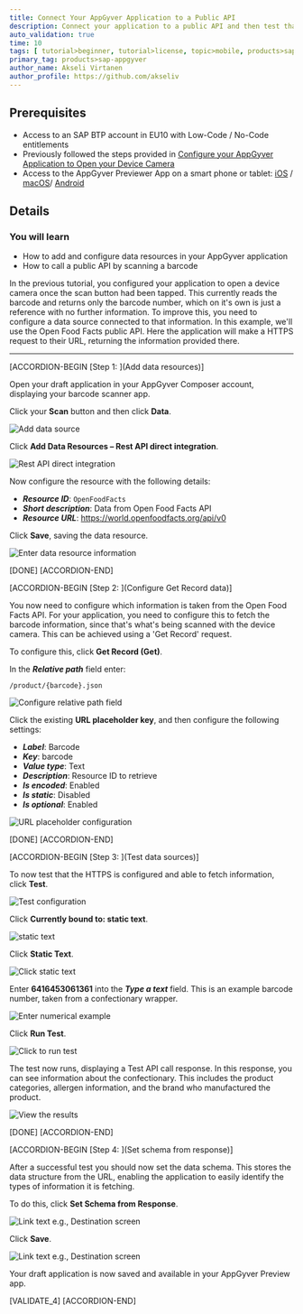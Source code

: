 ```yaml
---
title: Connect Your AppGyver Application to a Public API
description: Connect your application to a public API and then test that it's pulling the right information.
auto_validation: true
time: 10
tags: [ tutorial>beginner, tutorial>license, topic>mobile, products>sap-business-technology-platform]
primary_tag: products>sap-appgyver
author_name: Akseli Virtanen
author_profile: https://github.com/akseliv
---
```


## Prerequisites
 - Access to an SAP BTP account in EU10 with Low-Code / No-Code entitlements
 - Previously followed the steps provided in [Configure your AppGyver Application to Open your Device Camera](appgyver-configure-camera)
 - Access to the AppGyver Previewer App on a smart phone or tablet: [iOS](https://apps.apple.com/us/app/sap-appgyver-preview/id1585856868) / [macOS](https://apps.apple.com/fi/app/appgyver/id1485395192)/ [Android](https://play.google.com/store/apps/details?id=com.sap.appgyver.preview.release)


## Details
### You will learn
  - How to add and configure data resources in your AppGyver application
  - How to call a public API by scanning a barcode

  In the previous tutorial, you configured your application to open a device camera once the scan button had been tapped. This currently reads the barcode and returns only the barcode number, which on it's own is just a reference with no further information. To improve this, you need to configure a data source connected to that information. In this example, we'll use the Open Food Facts public API. Here the application will make a HTTPS request to their URL, returning the information provided there.

---

[ACCORDION-BEGIN [Step 1: ](Add data resources)]

Open your draft application in your AppGyver Composer account, displaying your barcode scanner app.

Click your **Scan** button and then click **Data**.

![Add data source](add_data_source.png)

Click **Add Data Resources – Rest API direct integration**.

![Rest API direct integration](add_data_resource.png)

Now configure the resource with the following details:

- ***Resource ID***: `OpenFoodFacts`
- ***Short description***: Data from Open Food Facts API
- ***Resource URL***: <https://world.openfoodfacts.org/api/v0>

Click **Save**, saving the data resource.

![Enter data resource information](Enter_data_resource.png)


[DONE]
[ACCORDION-END]

[ACCORDION-BEGIN [Step 2: ](Configure Get Record data)]

You now need to configure which information is taken from the Open Food Facts API. For your application, you need to configure this to fetch the barcode information, since that's what's being scanned with the device camera. This can be achieved using a 'Get Record' request.

To configure this, click **Get Record (Get)**.

In the ***Relative path*** field enter:

`/product/{barcode}.json`

![Configure relative path field](Configure_path.png)

Click the existing **URL placeholder key**, and then configure the following settings:

- ***Label***: Barcode
- ***Key***: barcode
- ***Value type***: Text
- ***Description***: Resource ID to retrieve
- ***Is encoded***: Enabled
- ***Is static***: Disabled
- ***Is optional***: Enabled

![URL placeholder configuration](URL_placeholder.png)

[DONE]
[ACCORDION-END]

[ACCORDION-BEGIN [Step 3: ](Test data sources)]

To now test that the HTTPS is configured and able to fetch information, click **Test**.

![Test configuration](test_config.png)

Click **Currently bound to: static text**.

![static text](not_bound.png)

Click **Static Text**.

![Click static text](static_text.png)

Enter **6416453061361** into the ***Type a text*** field. This is an example barcode number, taken from a confectionary wrapper.

![Enter numerical example](enter_text.png)

Click **Run Test**.

![Click to run test](Run_test.png)

The test now runs, displaying a Test API call response. In this response, you can see information about the confectionary. This includes the product categories, allergen information, and the brand who manufactured the product.

![View the results](test_results.png)

[DONE]
[ACCORDION-END]

[ACCORDION-BEGIN [Step 4: ](Set schema from response)]

After a successful test you should now set the data schema. This stores the data structure from the URL, enabling the application to easily identify the types of information it is fetching.

To do this, click **Set Schema from Response**.

![Link text e.g., Destination screen](set_schema.png)

Click **Save**.

![Link text e.g., Destination screen](save_response.png)

Your draft application is now saved and available in your AppGyver Preview app.

[VALIDATE_4]
[ACCORDION-END]
